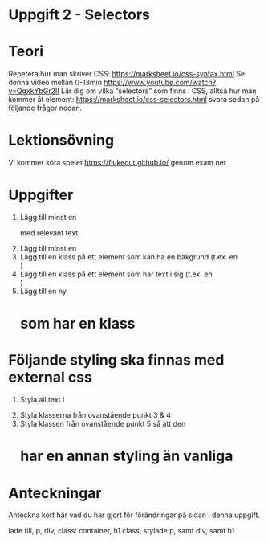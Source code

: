 # Uppgift 2 - Selectors

# Teori
Repetera hur man skriver CSS: https://marksheet.io/css-syntax.html 
Se denna video mellan 0-13min https://www.youtube.com/watch?v=QgxkYbGr2II 
Lär dig om vilka “selectors” som finns i CSS, alltså hur man kommer åt element: https://marksheet.io/css-selectors.html  svara sedan på följande frågor nedan.

# Lektionsövning
Vi kommer köra spelet https://flukeout.github.io/ genom exam.net

# Uppgifter 
1. Lägg till minst en <p> med relevant text
2. Lägg till minst en <div>
3. Lägg till en klass på ett element som kan ha en bakgrund (t.ex. en <div>)
4. Lägg till en klass på ett element som har text i sig (t.ex. en <div>)
5. Lägg till en ny <h1> som har en klass
   
# Följande styling ska finnas med external css
1. Styla all text i <p>
2. Styla klasserna från ovanstående punkt 3 & 4
3. Styla klassen från ovanstående punkt 5 så att den <h1> har en annan styling än vanliga <h1>

# Anteckningar
Anteckna kort här vad du har gjort för förändringar på sidan i denna uppgift.

lade till, p, div, class: container, h1 class, stylade p, samt div, samt h1